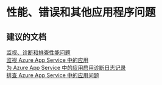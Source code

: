 <properties
    pageTitle="性能、错误和其他应用程序问题"
    description="性能、错误和其他应用程序问题"
    service="microsoft.web"
    resource="sites"
    authors="aashu"
    displayOrder=""
    selfHelpType="generic"
    supportTopicIds="32451845"
    resourceTags="apiapp"
    productPesIds="15792"
    cloudEnvironments="public"
/>


# 性能、错误和其他应用程序问题

## **建议的文档**
[监视、诊断和排查性能问题](https://azure.microsoft.com/documentation/articles/app-service-web-troubleshoot-performance-degradation/)<br>
[监视 Azure App Service 中的应用](https://azure.microsoft.com/documentation/articles/web-sites-monitor/)<br>
[为 Azure App Service 中的应用启用诊断日志记录](https://azure.microsoft.com/documentation/articles/web-sites-enable-diagnostic-log/)<br>
[排查 Azure App Service 中的应用问题](https://azure.microsoft.com/documentation/articles/web-sites-dotnet-troubleshoot-visual-studio/)



<!--HONumber=Jul16_HO4-->


